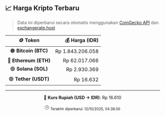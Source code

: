 

<!-- HARGA_KRIPTO -->
## 📈 Harga Kripto Terbaru

> Data ini diperbarui secara otomatis menggunakan [CoinGecko API](https://www.coingecko.com/) dan [exchangerate.host](https://exchangerate.host/)

<div align="center">

| 🪙 Token | 💰 Harga (IDR) |
|:------:|---------------:|
| 🟠 **Bitcoin (BTC)**   | Rp 1.843.206.058 |
| 🔵 **Ethereum (ETH)**  | Rp 62.017.066 |
| 🟣 **Solana (SOL)**    | Rp 2.930.369 |
| 🟢 **Tether (USDT)**   | Rp 16.632 |

---

💱 **Kurs Rupiah (USD → IDR)**: Rp 16.610

🕒 <sub>Terakhir diperbarui: 12/10/2025, 04.38.00</sub>

</div>
<!-- /HARGA_KRIPTO -->